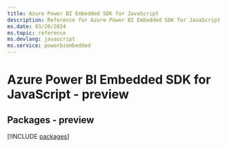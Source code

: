 ```yaml
---
title: Azure Power BI Embedded SDK for JavaScript
description: Reference for Azure Power BI Embedded SDK for JavaScript
ms.date: 03/20/2024
ms.topic: reference
ms.devlang: javascript
ms.service: powerbiembedded
---
```

# Azure Power BI Embedded SDK for JavaScript - preview
## Packages - preview
[!INCLUDE [packages](power-bi-embedded-index.md)]